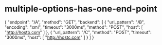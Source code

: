 # multiple-options-has-one-end-point
{
"endpoint": "/A",
"method": "GET",
"backend": [
{
"url_pattern": "/B",
"encoding": "xml",
"timeout": "3000ms",
"method": "POST",
"host": [
"http://hostb.com"
]
},
{
"url_pattern": "/C",
"method": "POST",
"timeout": "3000ms",
"host": [
"http://hostc.com"
]
}
]
}
